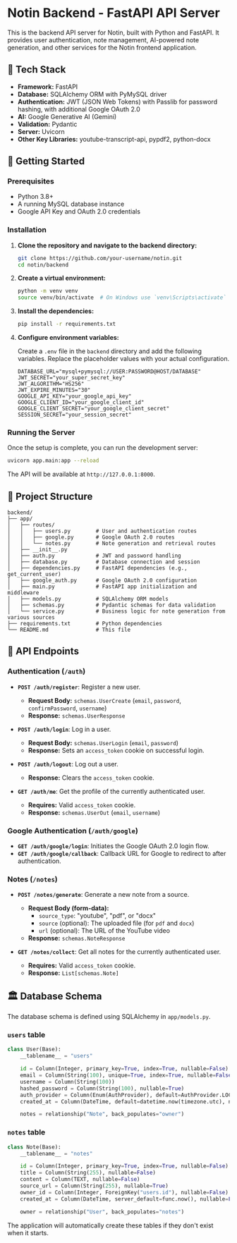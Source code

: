 # Notin Backend - FastAPI API Server

This is the backend API server for Notin, built with Python and FastAPI. It provides user authentication, note management, AI-powered note generation, and other services for the Notin frontend application.

## 🚀 Tech Stack

- **Framework:** FastAPI
- **Database:** SQLAlchemy ORM with PyMySQL driver
- **Authentication:** JWT (JSON Web Tokens) with Passlib for password hashing, with additional Google OAuth 2.0
- **AI:** Google Generative AI (Gemini)
- **Validation:** Pydantic
- **Server:** Uvicorn
- **Other Key Libraries:** youtube-transcript-api, pypdf2, python-docx

## 🏁 Getting Started

### Prerequisites

- Python 3.8+
- A running MySQL database instance
- Google API Key and OAuth 2.0 credentials

### Installation

1.  **Clone the repository and navigate to the backend directory:**

    ```bash
    git clone https://github.com/your-username/notin.git
    cd notin/backend
    ```

2.  **Create a virtual environment:**

    ```bash
    python -m venv venv
    source venv/bin/activate  # On Windows use `venv\Scripts\activate`
    ```

3.  **Install the dependencies:**

    ```bash
    pip install -r requirements.txt
    ```

4.  **Configure environment variables:**

    Create a `.env` file in the `backend` directory and add the following variables. Replace the placeholder values with your actual configuration.

    ```env
    DATABASE_URL="mysql+pymysql://USER:PASSWORD@HOST/DATABASE"
    JWT_SECRET="your_super_secret_key"
    JWT_ALGORITHM="HS256"
    JWT_EXPIRE_MINUTES="30"
    GOOGLE_API_KEY="your_google_api_key"
    GOOGLE_CLIENT_ID="your_google_client_id"
    GOOGLE_CLIENT_SECRET="your_google_client_secret"
    SESSION_SECRET="your_session_secret"
    ```

### Running the Server

Once the setup is complete, you can run the development server:

```bash
uvicorn app.main:app --reload
```

The API will be available at `http://127.0.0.1:8000`.

## 📁 Project Structure

```
backend/
├── app/
│   ├── routes/
│   │   ├── users.py        # User and authentication routes
│   │   ├── google.py       # Google OAuth 2.0 routes
│   │   └── notes.py        # Note generation and retrieval routes
│   ├── __init__.py
│   ├── auth.py             # JWT and password handling
│   ├── database.py         # Database connection and session
│   ├── dependencies.py     # FastAPI dependencies (e.g., get_current_user)
│   ├── google_auth.py      # Google OAuth 2.0 configuration
│   ├── main.py             # FastAPI app initialization and middleware
│   ├── models.py           # SQLAlchemy ORM models
│   ├── schemas.py          # Pydantic schemas for data validation
│   └── service.py          # Business logic for note generation from various sources
├── requirements.txt        # Python dependencies
└── README.md               # This file
```

## 🔗 API Endpoints

### Authentication (`/auth`)

-   **`POST /auth/register`**: Register a new user.
    -   **Request Body:** `schemas.UserCreate` (`email`, `password`, `confirmPassword`, `username`)
    -   **Response:** `schemas.UserResponse`

-   **`POST /auth/login`**: Log in a user.
    -   **Request Body:** `schemas.UserLogin` (`email`, `password`)
    -   **Response:** Sets an `access_token` cookie on successful login.

-   **`POST /auth/logout`**: Log out a user.
    -   **Response:** Clears the `access_token` cookie.

-   **`GET /auth/me`**: Get the profile of the currently authenticated user.
    -   **Requires:** Valid `access_token` cookie.
    -   **Response:** `schemas.UserOut` (`email`, `username`)

### Google Authentication (`/auth/google`)

-   **`GET /auth/google/login`**: Initiates the Google OAuth 2.0 login flow.
-   **`GET /auth/google/callback`**: Callback URL for Google to redirect to after authentication.

### Notes (`/notes`)

-   **`POST /notes/generate`**: Generate a new note from a source.
    -   **Request Body (form-data):**
        -   `source_type`: "youtube", "pdf", or "docx"
        -   `source` (optional): The uploaded file (for `pdf` and `docx`)
        -   `url` (optional): The URL of the YouTube video
    -   **Response:** `schemas.NoteResponse`

-   **`GET /notes/collect`**: Get all notes for the currently authenticated user.
    -   **Requires:** Valid `access_token` cookie.
    -   **Response:** `List[schemas.Note]`

## 🏛️ Database Schema

The database schema is defined using SQLAlchemy in `app/models.py`.

### `users` table

```python
class User(Base):
    __tablename__ = "users"

    id = Column(Integer, primary_key=True, index=True, nullable=False)
    email = Column(String(100), unique=True, index=True, nullable=False)
    username = Column(String(100))
    hashed_password = Column(String(100), nullable=True)
    auth_provider = Column(Enum(AuthProvider), default=AuthProvider.LOCAL, nullable=False)
    created_at = Column(DateTime, default=datetime.now(timezone.utc), nullable=False)

    notes = relationship("Note", back_populates="owner")
```

### `notes` table

```python
class Note(Base):
    __tablename__ = "notes"

    id = Column(Integer, primary_key=True, index=True, nullable=False)
    title = Column(String(255), nullable=False)
    content = Column(TEXT, nullable=False)
    source_url = Column(String(255), nullable=True)
    owner_id = Column(Integer, ForeignKey("users.id"), nullable=False)
    created_at = Column(DateTime, server_default=func.now(), nullable=False)

    owner = relationship("User", back_populates="notes")
```

The application will automatically create these tables if they don't exist when it starts.
